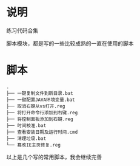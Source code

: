 # 说明

练习代码合集

脚本模块，都是写的一些比较成熟的一直在使用的脚本

# 脚本

```
.
├── 一键复制文件到新目录.bat
├── 一键配置JAVA环境变量.bat
├── 取消右键从vs打开.reg
├── 将打开命令行添加到右键.reg
├── 将控制面板添加到右键.reg
├── 时间校准.bat
├── 查看安装日期及运行时间.cmd
├── 清理垃圾.bat
└── 篡改IE主页修复.reg
```

以上是几个写的常用脚本，我会继续完善
